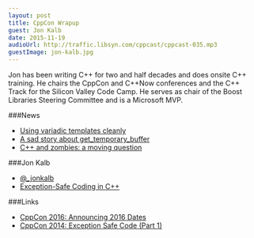```yaml
---
layout: post
title: CppCon Wrapup
guest: Jon Kalb
date: 2015-11-19
audioUrl: http://traffic.libsyn.com/cppcast/cppcast-035.mp3
guestImage: jon-kalb.jpg
---
```


Jon has been writing C++ for two and half decades and does onsite C++ training. He chairs the CppCon and C++Now conferences and the C++ Track for the Silicon Valley Code Camp. He serves as chair of the Boost Libraries Steering Committee and is a Microsoft MVP.

###News

 - [Using variadic templates cleanly](http://florianjw.de/en/variadic_templates.html)
 - [A sad story about get_temporary_buffer](https://www.reddit.com/r/programming/comments/3qtkce/a_sad_story_about_get_temporary_buffer/)
 - [C++ and zombies: a moving question](https://meetingcpp.com/index.php/br/items/cpp-and-zombies-a-moving-question.html)
 
###Jon Kalb

 - [@_jonkalb](https://twitter.com/_jonkalb)
 - [Exception-Safe Coding in C++](http://exceptionsafecode.com/)

###Links

 - [CppCon 2016: Announcing 2016 Dates](http://cppcon.org/announcing-2016-dates/)
 - [CppCon 2014: Exception Safe Code (Part 1)](https://www.youtube.com/watch?v=W7fIy_54y-w)
